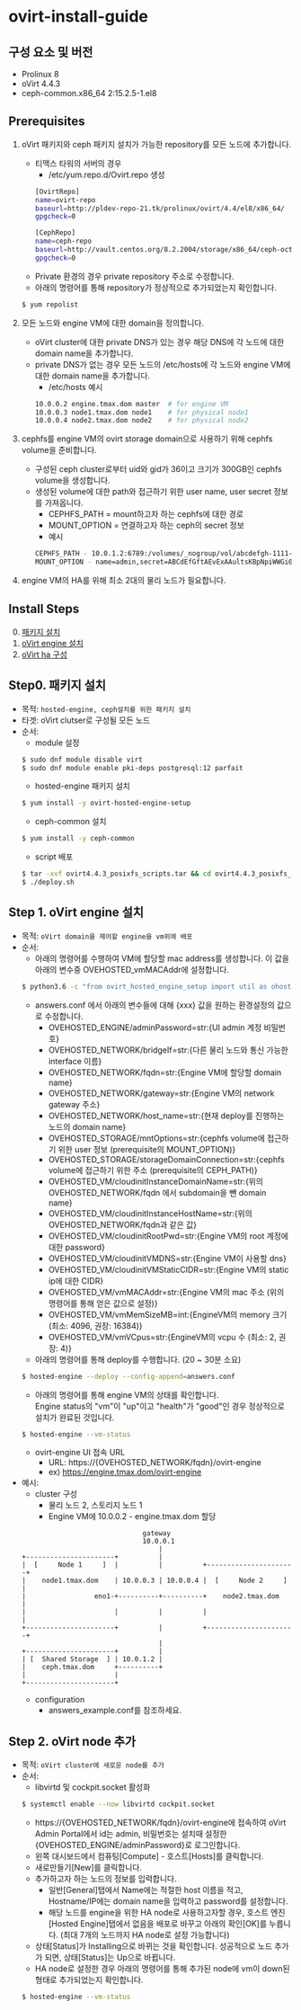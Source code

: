 # ovirt-install-guide

## 구성 요소 및 버전
* Prolinux 8
* oVirt 4.4.3
* ceph-common.x86_64 2:15.2.5-1.el8

## Prerequisites

1. oVirt 패키지와 ceph 패키지 설치가 가능한 repository를 모든 노드에 추가합니다.
    * 티맥스 타워의 서버의 경우
        * /etc/yum.repo.d/Ovirt.repo 생성
        ```bash 
        [OvirtRepo]
        name=ovirt-repo
        baseurl=http://pldev-repo-21.tk/prolinux/ovirt/4.4/el8/x86_64/
        gpgcheck=0 

        [CephRepo]
        name=ceph-repo
        baseurl=http://vault.centos.org/8.2.2004/storage/x86_64/ceph-octopus
        gpgcheck=0
        ```
    * Private 환경의 경우 private repository 주소로 수정합니다.
    * 아래의 명령어를 통해 repository가 정상적으로 추가되었는지 확인합니다.
    ```bash
    $ yum repolist
    ```
    
2. 모든 노드와 engine VM에 대한 domain을 정의합니다.
    * oVirt cluster에 대한 private DNS가 있는 경우 해당 DNS에 각 노드에 대한 domain name을 추가합니다.
    * private DNS가 없는 경우 모든 노드의 /etc/hosts에 각 노드와 engine VM에 대한 domain name을 추가합니다.
        * /etc/hosts 예시
        ```bash
        10.0.0.2 engine.tmax.dom master  # for engine VM
        10.0.0.3 node1.tmax.dom node1    # for physical node1
        10.0.0.4 node2.tmax.dom node2    # for physical node2
        ```  
    
3. cephfs를 engine VM의 ovirt storage domain으로 사용하기 위해 cephfs volume을 준비합니다.
    * 구성된 ceph cluster로부터 uid와 gid가 36이고 크기가 300GB인 cephfs volume을 생성합니다.
    * 생성된 volume에 대한 path와 접근하기 위한 user name, user secret 정보를 가져옵니다.
        * CEPHFS_PATH = mount하고자 하는 cephfs에 대한 경로
        * MOUNT_OPTION = 연결하고자 하는 ceph의 secret 정보
        * 예시
        ```bash
        CEPHFS_PATH - 10.0.1.2:6789:/volumes/_nogroup/vol/abcdefgh-1111-2222-3333-abcdefghijkl
        MOUNT_OPTION - name=admin,secret=ABCdEfGftAEvExAAultsKBpNpiWWGi06Md7kks==
        ```

4. engine VM의 HA를 위해 최소 2대의 물리 노드가 필요합니다.

## Install Steps
0. [패키지 설치](https://github.com/tmax-cloud/ovirt-install-guide/tree/master/K8S_Master#step0-%ED%99%98%EA%B2%BD-%EC%84%A4%EC%A0%95)
1. [oVirt engine 설치](https://github.com/tmax-cloud/ovirt-install-guide/tree/master/K8S_Master#step-1-cri-o-%EC%84%A4%EC%B9%98)
2. [oVirt ha 구성](https://github.com/tmax-cloud/ovirt-install-guide/tree/master/K8S_Master#step-2-kubeadm-kubelet-kubectl-%EC%84%A4%EC%B9%98)


## Step0. 패키지 설치
* 목적: `hosted-engine, ceph설치를 위한 패키지 설치`
* 타겟: oVirt clutser로 구성될 모든 노드 
* 순서:
    * module 설정
    ```bash
    $ sudo dnf module disable virt
    $ sudo dnf module enable pki-deps postgresql:12 parfait
    ```
    * hosted-engine 패키지 설치
    ```bash
    $ yum install -y ovirt-hosted-engine-setup
    ```
    * ceph-common 설치
    ```bash
    $ yum install -y ceph-common
    ```
    * script 배포
    ```bash
    $ tar -xvf ovirt4.4.3_posixfs_scripts.tar && cd ovirt4.4.3_posixfs_scripts
    $ ./deploy.sh
    ```

## Step 1. oVirt engine 설치
* 목적: `oVirt domain을 제어할 engine을 vm위에 배포`
* 순서:
    * 아래의 명령어를 수행하여 VM에 할당할 mac address를 생성합니다. 이 값을 아래의 변수중 OVEHOSTED_vmMACAddr에 설정합니다.
    ```bash
    $ python3.6 -c "from ovirt_hosted_engine_setup import util as ohostedutil; print(ohostedutil.randomMAC())"
    ```
    * answers.conf 에서 아래의 변수들에 대해 {xxx} 값을 원하는 환경설정의 값으로 수정합니다.
        * OVEHOSTED_ENGINE/adminPassword=str:{UI admin 계정 비밀번호}
        * OVEHOSTED_NETWORK/bridgeIf=str:{다른 물리 노드와 통신 가능한 interface 이름}
        * OVEHOSTED_NETWORK/fqdn=str:{Engine VM에 할당할 domain name}
        * OVEHOSTED_NETWORK/gateway=str:{Engine VM의 network gateway 주소}
        * OVEHOSTED_NETWORK/host_name=str:{현재 deploy를 진행하는 노드의 domain name}
        * OVEHOSTED_STORAGE/mntOptions=str:{cephfs volume에 접근하기 위한 user 정보 (prerequisite의 MOUNT_OPTION)}
        * OVEHOSTED_STORAGE/storageDomainConnection=str:{cephfs volume에 접근하기 위한 주소 (prerequisite의 CEPH_PATH)}
        * OVEHOSTED_VM/cloudinitInstanceDomainName=str:{위의 OVEHOSTED_NETWORK/fqdn 에서 subdomain을 뺀 domain name}
        * OVEHOSTED_VM/cloudinitInstanceHostName=str:{위의 OVEHOSTED_NETWORK/fqdn과 같은 값}
        * OVEHOSTED_VM/cloudinitRootPwd=str:{Engine VM의 root 계정에 대한 password}
        * OVEHOSTED_VM/cloudinitVMDNS=str:{Engine VM이 사용할 dns}
        * OVEHOSTED_VM/cloudinitVMStaticCIDR=str:{Engine VM의 static ip에 대한 CIDR}
        * OVEHOSTED_VM/vmMACAddr=str:{Engine VM의 mac 주소 (위의 명령어를 통해 얻은 값으로 설정)}
        * OVEHOSTED_VM/vmMemSizeMB=int:{EngineVM의 memory 크기 (최소: 4096, 권장: 16384)}
        * OVEHOSTED_VM/vmVCpus=str:{EngineVM의 vcpu 수 (최소: 2, 권장: 4)}
    * 아래의 명령어를 통해 deploy를 수행합니다. (20 ~ 30분 소요)
    ```bash
    $ hosted-engine --deploy --config-append=answers.conf
    ```
    * 아래의 명령어를 통해 engine VM의 상태를 확인합니다.\
    Engine status의 "vm"이 "up"이고 "health"가 "good"인 경우 정상적으로 설치가 완료된 것입니다.
    ```bash
    $ hosted-engine --vm-status 
    ```
    * ovirt-engine UI 접속 URL
        * URL: https://{OVEHOSTED_NETWORK/fqdn}/ovirt-engine
        * ex) https://engine.tmax.dom/ovirt-engine
* 예시:
    * cluster 구성
        * 물리 노드 2, 스토리지 노드 1
        * Engine VM에 10.0.0.2 - engine.tmax.dom 할당
    ```
                                  gateway
                                  10.0.0.1
                                      |
    +----------------------+          |
    |  [     Node 1     ]  |          |          +----------------------+
    |    node1.tmax.dom    | 10.0.0.3 | 10.0.0.4 |  [     Node 2     ]  |
    |                 eno1-+----------+----------+    node2.tmax.dom    |
    |                      |          |          |                      |
    +----------------------+          |          +----------------------+
                                      |
    +----------------------+          |
    | [  Shared Storage  ] | 10.0.1.2 |
    |    ceph.tmax.dom     +----------+
    |                      |
    +----------------------+
    ```
    * configuration
        * answers_example.conf를 참조하세요.

## Step 2. oVirt node 추가
* 목적: `oVirt cluster에 새로운 node를 추가`
* 순서: 
    * libvirtd 및 cockpit.socket 활성화   
    ```bash
    $ systemctl enable --now libvirtd cockpit.socket
    ``` 
    * https://{OVEHOSTED_NETWORK/fqdn}/ovirt-engine에 접속하여 oVirt Admin Portal에서 id는 admin, 비밀번호는 설치때 설정한 {OVEHOSTED_ENGINE/adminPassword}로 로그인합니다.
    * 왼쪽 대시보드에서 컴퓨팅[Compute] - 호스트[Hosts]를 클릭합니다.
    * 새로만들기[New]를 클릭합니다.
    * 추가하고자 하는 노드의 정보를 입력합니다.
        * 일반[General]탭에서 Name에는 적절한 host 이름을 적고, Hostname/IP에는 domain name을 입력하고 password를 설정합니다.
        * 해당 노드를 engine을 위한 HA node로 사용하고자할 경우, 호스트 엔진[Hosted Engine]탭에서 없음을 배포로 바꾸고 아래의 확인[OK]를 누릅니다. (최대 7개의 노드까지 HA node로 설정 가능합니다)
    * 상태[Status]가 Installing으로 바뀌는 것을 확인합니다. 성공적으로 노드 추가가 되면, 상태[Status]는 Up으로 바뀝니다.
    * HA node로 설정한 경우 아래의 명령어를 통해 추가된 node에 vm이 down된 형태로 추가되었는지 확인합니다.
    ```bash
    $ hosted-engine --vm-status
    ```
